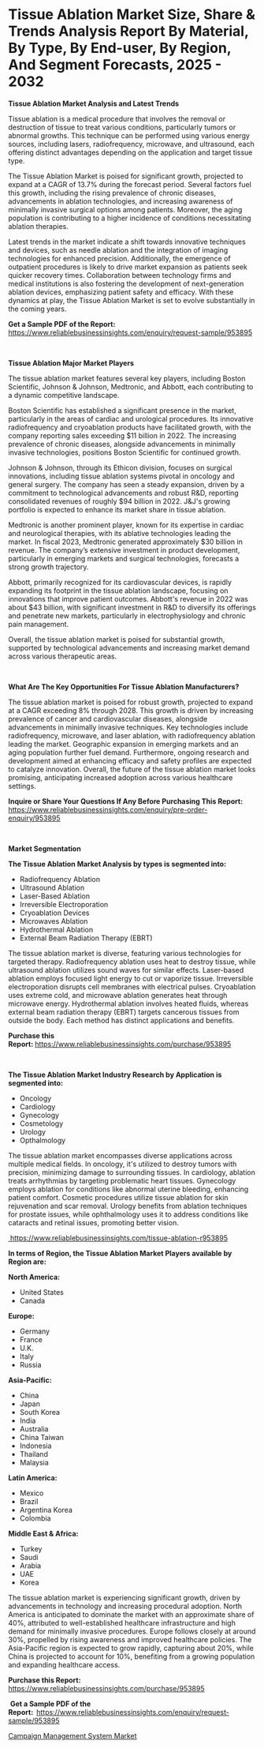 <p><h1>Tissue Ablation Market Size, Share & Trends Analysis Report By Material, By Type, By End-user, By Region, And Segment Forecasts, 2025 - 2032</h1></p><p><strong>Tissue Ablation Market Analysis and Latest Trends</strong></p>
<p><p>Tissue ablation is a medical procedure that involves the removal or destruction of tissue to treat various conditions, particularly tumors or abnormal growths. This technique can be performed using various energy sources, including lasers, radiofrequency, microwave, and ultrasound, each offering distinct advantages depending on the application and target tissue type.</p><p>The Tissue Ablation Market is poised for significant growth, projected to expand at a CAGR of 13.7% during the forecast period. Several factors fuel this growth, including the rising prevalence of chronic diseases, advancements in ablation technologies, and increasing awareness of minimally invasive surgical options among patients. Moreover, the aging population is contributing to a higher incidence of conditions necessitating ablation therapies.</p><p>Latest trends in the market indicate a shift towards innovative techniques and devices, such as needle ablation and the integration of imaging technologies for enhanced precision. Additionally, the emergence of outpatient procedures is likely to drive market expansion as patients seek quicker recovery times. Collaboration between technology firms and medical institutions is also fostering the development of next-generation ablation devices, emphasizing patient safety and efficacy. With these dynamics at play, the Tissue Ablation Market is set to evolve substantially in the coming years.</p></p>
<p><strong>Get a Sample PDF of the Report:&nbsp;</strong> <a href="https://www.reliablebusinessinsights.com/enquiry/request-sample/953895?utm_campaign=3273&utm_medium=2&utm_source=Github&utm_content=ia&utm_term=07032025&utm_id=tissue-ablation">https://www.reliablebusinessinsights.com/enquiry/request-sample/953895</a></p>
<p>&nbsp;</p>
<p><strong>Tissue Ablation Major Market Players</strong></p>
<p><p>The tissue ablation market features several key players, including Boston Scientific, Johnson & Johnson, Medtronic, and Abbott, each contributing to a dynamic competitive landscape. </p><p>Boston Scientific has established a significant presence in the market, particularly in the areas of cardiac and urological procedures. Its innovative radiofrequency and cryoablation products have facilitated growth, with the company reporting sales exceeding $11 billion in 2022. The increasing prevalence of chronic diseases, alongside advancements in minimally invasive technologies, positions Boston Scientific for continued growth.</p><p>Johnson & Johnson, through its Ethicon division, focuses on surgical innovations, including tissue ablation systems pivotal in oncology and general surgery. The company has seen a steady expansion, driven by a commitment to technological advancements and robust R&D, reporting consolidated revenues of roughly $94 billion in 2022. J&J's growing portfolio is expected to enhance its market share in tissue ablation.</p><p>Medtronic is another prominent player, known for its expertise in cardiac and neurological therapies, with its ablative technologies leading the market. In fiscal 2023, Medtronic generated approximately $30 billion in revenue. The company’s extensive investment in product development, particularly in emerging markets and surgical technologies, forecasts a strong growth trajectory.</p><p>Abbott, primarily recognized for its cardiovascular devices, is rapidly expanding its footprint in the tissue ablation landscape, focusing on innovations that improve patient outcomes. Abbott's revenue in 2022 was about $43 billion, with significant investment in R&D to diversify its offerings and penetrate new markets, particularly in electrophysiology and chronic pain management.</p><p>Overall, the tissue ablation market is poised for substantial growth, supported by technological advancements and increasing market demand across various therapeutic areas.</p></p>
<p>&nbsp;</p>
<p><strong>What Are The Key Opportunities For Tissue Ablation Manufacturers?</strong></p>
<p><p>The tissue ablation market is poised for robust growth, projected to expand at a CAGR exceeding 8% through 2028. This growth is driven by increasing prevalence of cancer and cardiovascular diseases, alongside advancements in minimally invasive techniques. Key technologies include radiofrequency, microwave, and laser ablation, with radiofrequency ablation leading the market. Geographic expansion in emerging markets and an aging population further fuel demand. Furthermore, ongoing research and development aimed at enhancing efficacy and safety profiles are expected to catalyze innovation. Overall, the future of the tissue ablation market looks promising, anticipating increased adoption across various healthcare settings.</p></p>
<p><strong>Inquire or Share Your Questions If Any Before Purchasing This Report:</strong> <a href="https://www.reliablebusinessinsights.com/enquiry/pre-order-enquiry/953895?utm_campaign=3273&utm_medium=2&utm_source=Github&utm_content=ia&utm_term=07032025&utm_id=tissue-ablation">https://www.reliablebusinessinsights.com/enquiry/pre-order-enquiry/953895</a></p>
<p>&nbsp;</p>
<p><strong>Market Segmentation</strong></p>
<p><strong>The Tissue Ablation Market Analysis by types is segmented into:</strong></p>
<p><ul><li>Radiofrequency Ablation</li><li>Ultrasound Ablation</li><li>Laser-Based Ablation</li><li>Irreversible Electroporation</li><li>Cryoablation Devices</li><li>Microwaves Ablation</li><li>Hydrothermal Ablation</li><li>External Beam Radiation Therapy (EBRT)</li></ul></p>
<p><p>The tissue ablation market is diverse, featuring various technologies for targeted therapy. Radiofrequency ablation uses heat to destroy tissue, while ultrasound ablation utilizes sound waves for similar effects. Laser-based ablation employs focused light energy to cut or vaporize tissue. Irreversible electroporation disrupts cell membranes with electrical pulses. Cryoablation uses extreme cold, and microwave ablation generates heat through microwave energy. Hydrothermal ablation involves heated fluids, whereas external beam radiation therapy (EBRT) targets cancerous tissues from outside the body. Each method has distinct applications and benefits.</p></p>
<p><strong>Purchase this Report:&nbsp;</strong><a href="https://www.reliablebusinessinsights.com/purchase/953895?utm_campaign=3273&utm_medium=2&utm_source=Github&utm_content=ia&utm_term=07032025&utm_id=tissue-ablation">https://www.reliablebusinessinsights.com/purchase/953895</a></p>
<p>&nbsp;</p>
<p><strong>The Tissue Ablation Market Industry Research by Application is segmented into:</strong></p>
<p><ul><li>Oncology</li><li>Cardiology</li><li>Gynecology</li><li>Cosmetology</li><li>Urology</li><li>Opthalmology</li></ul></p>
<p><p>The tissue ablation market encompasses diverse applications across multiple medical fields. In oncology, it's utilized to destroy tumors with precision, minimizing damage to surrounding tissues. In cardiology, ablation treats arrhythmias by targeting problematic heart tissues. Gynecology employs ablation for conditions like abnormal uterine bleeding, enhancing patient comfort. Cosmetic procedures utilize tissue ablation for skin rejuvenation and scar removal. Urology benefits from ablation techniques for prostate issues, while ophthalmology uses it to address conditions like cataracts and retinal issues, promoting better vision.</p></p>
<p><a href="https://www.reliablebusinessinsights.com/tissue-ablation-r953895?utm_campaign=3273&utm_medium=2&utm_source=Github&utm_content=ia&utm_term=07032025&utm_id=tissue-ablation">&nbsp;https://www.reliablebusinessinsights.com/tissue-ablation-r953895</a></p>
<p><strong>In terms of Region, the Tissue Ablation Market Players available by Region are:</strong></p>
<p>
    <p> <strong> North America: </strong>
        <ul>
            <li>United States</li>
            <li>Canada</li>
        </ul>
        </p> 
    <p> <strong> Europe: </strong>
        <ul>
            <li>Germany</li>
            <li>France</li>
            <li>U.K.</li>
            <li>Italy</li>
            <li>Russia</li>
        </ul>
        </p> 
    <p> <strong> Asia-Pacific: </strong>
        <ul>
            <li>China</li>
            <li>Japan</li>
            <li>South Korea</li>
            <li>India</li>
            <li>Australia</li>
            <li>China Taiwan</li>
            <li>Indonesia</li>
            <li>Thailand</li>
            <li>Malaysia</li>
        </ul>
        </p> 
    <p> <strong> Latin America: </strong>
        <ul>
            <li>Mexico</li>
            <li>Brazil</li>
            <li>Argentina Korea</li>
            <li>Colombia</li>
        </ul>
        </p> 
    <p> <strong> Middle East & Africa: </strong>
        <ul>
            <li>Turkey</li>
            <li>Saudi</li>
            <li>Arabia</li>
            <li>UAE</li>
            <li>Korea</li>
        </ul>
    </p>
    </p>
<p><p>The tissue ablation market is experiencing significant growth, driven by advancements in technology and increasing procedural adoption. North America is anticipated to dominate the market with an approximate share of 40%, attributed to well-established healthcare infrastructure and high demand for minimally invasive procedures. Europe follows closely at around 30%, propelled by rising awareness and improved healthcare policies. The Asia-Pacific region is expected to grow rapidly, capturing about 20%, while China is projected to account for 10%, benefiting from a growing population and expanding healthcare access.</p></p>
<p><strong>Purchase this Report: </strong><a href="https://www.reliablebusinessinsights.com/purchase/953895?utm_campaign=3273&utm_medium=2&utm_source=Github&utm_content=ia&utm_term=07032025&utm_id=tissue-ablation">https://www.reliablebusinessinsights.com/purchase/953895</a></p>
<p>&nbsp;<strong>Get a Sample PDF of the Report:&nbsp;&nbsp;</strong><a href="https://www.reliablebusinessinsights.com/enquiry/request-sample/953895?utm_campaign=3273&utm_medium=2&utm_source=Github&utm_content=ia&utm_term=07032025&utm_id=tissue-ablation">https://www.reliablebusinessinsights.com/enquiry/request-sample/953895</a></p>
<p><strong></strong></p>
<p><p><a href="https://github.com/awalinfucci/Market-Research-Report-List-1/blob/main/campaign-management-system-market.md?utm_campaign=3273&utm_medium=2&utm_source=Github&utm_content=ia&utm_term=07032025&utm_id=tissue-ablation">Campaign Management System Market</a></p></p>